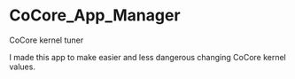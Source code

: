 CoCore_App_Manager
==================

CoCore kernel tuner

I made this app to make easier and less dangerous changing CoCore kernel values. 
